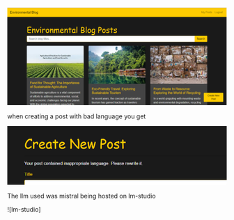 ![Home page](https://github.com/murd001/BlogApp_WithSpamCommentFiltering_UsingAnLLM/blob/main/ScreenShots/home.png?raw=true)

when creating a post with bad language you get 

![Bad language test](https://github.com/murd001/BlogApp_WithSpamCommentFiltering_UsingAnLLM/blob/main/ScreenShots/sentimenttested.png?raw=true)

The llm used was mistral being hosted on lm-studio

![lm-studio]

